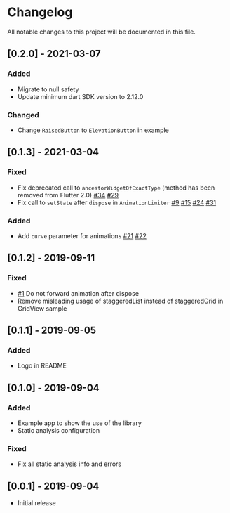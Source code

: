 # Changelog
All notable changes to this project will be documented in this file.

## [0.2.0] - 2021-03-07
### Added
- Migrate to null safety
- Update minimum dart SDK version to 2.12.0
### Changed
- Change `RaisedButton` to `ElevationButton` in example

## [0.1.3] - 2021-03-04
### Fixed
- Fix deprecated call to `ancestorWidgetOfExactType` (method has been removed from Flutter 2.0) [#34](https://github.com/mobiten/flutter_staggered_animations/issues/34) [#29](https://github.com/mobiten/flutter_staggered_animations/issues/29)
- Fix call to `setState` after `dispose` in `AnimationLimiter` [#9](https://github.com/mobiten/flutter_staggered_animations/issues/9) [#15](https://github.com/mobiten/flutter_staggered_animations/issues/15) [#24](https://github.com/mobiten/flutter_staggered_animations/issues/24) [#31](https://github.com/mobiten/flutter_staggered_animations/issues/31)
### Added
- Add `curve` parameter for animations [#21](https://github.com/mobiten/flutter_staggered_animations/issues/21) [#22](https://github.com/mobiten/flutter_staggered_animations/issues/22)

## [0.1.2] - 2019-09-11
### Fixed
- [#1](https://github.com/mobiten/flutter_staggered_animations/issues/1) Do not forward animation after dispose
- Remove misleading usage of staggeredList instead of staggeredGrid in GridView sample

## [0.1.1] - 2019-09-05
### Added
- Logo in README

## [0.1.0] - 2019-09-04
### Added
- Example app to show the use of the library
- Static analysis configuration
### Fixed
- Fix all static analysis info and errors

## [0.0.1] - 2019-09-04
- Initial release



